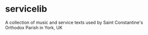 # servicelib
A collection of music and service texts used by Saint Constantine's Orthodox Parish in York, UK
